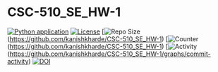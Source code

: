 # CSC-510_SE_HW-1

[![Python application](https://github.com/kanishkharde/CSC-510_SE_HW-1/actions/workflows/python-app.yml/badge.svg)](https://github.com/kanishkharde/CSC-510_SE_HW-1/actions/workflows/python-app.yml)
[![License](https://img.shields.io/github/license/kanishkharde/CSC-510_SE_HW-1?style=plastic)](https://github.com/kanishkharde/CSC-510_SE_HW-1/blob/main/LICENSE)
[![Repo Size](https://img.shields.io/github/repo-size/kanishkharde/CSC-510_SE_HW-1?style=plastic)(https://github.com/kanishkharde/CSC-510_SE_HW-1)
[![Counter](https://img.shields.io/github/search/kanishkharde/CSC-510_SE_HW-1/main?style=plastic)(https://github.com/kanishkharde/CSC-510_SE_HW-1)
[![Activity](https://img.shields.io/github/commit-activity/w/kanishkharde/CSC-510_SE_HW-1?style=plastic)(https://github.com/kanishkharde/CSC-510_SE_HW-1/graphs/commit-activity)
[![DOI](https://zenodo.org/badge/532591401.svg)](https://zenodo.org/badge/latestdoi/532591401)
